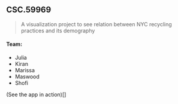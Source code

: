 ## CSC.59969
> A visualization project to see relation between NYC recycling practices and its demography 

#### Team: 
- Julia
- Kiran
- Marissa
- Maswood
- Shofi  
  
(See the app in action)[]  
